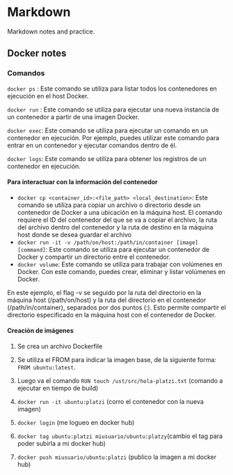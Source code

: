 # Markdown
Markdown notes and practice.

## Docker notes
### Comandos

`docker ps` : Este comando se utiliza para listar todos los contenedores en ejecución en el host Docker.

`docker run` : Este comando se utiliza para ejecutar una nueva instancia de un contenedor a partir de una imagen Docker.

`docker exec`: Este comando se utiliza para ejecutar un comando en un contenedor en ejecución. Por ejemplo, puedes utilizar este comando para entrar en un contenedor y ejecutar comandos dentro de él.

`docker logs`: Este comando se utiliza para obtener los registros de un contenedor en ejecución.



#### Para interactuar con la información del contenedor
* `docker cp <container_id>:<file_path> <local_destination>`: Este comando se utiliza para copiar un archivo o directorio desde un contenedor de Docker a una ubicación en la máquina host. El comando requiere el ID del contenedor del que se va a copiar el archivo, la ruta del archivo dentro del contenedor y la ruta de destino en la máquina host donde se desea guardar el archivo
* `docker run -it -v /path/on/host:/path/in/container [image] [command]`: Este comando se utiliza para ejecutar un contenedor de Docker y compartir un directorio entre el contenedor.
* `docker volume`: Este comando se utiliza para trabajar con volúmenes en Docker. Con este comando, puedes crear, eliminar y listar volúmenes en Docker.


En este ejemplo, el flag -v se seguido por la ruta del directorio en la máquina host (/path/on/host) y la ruta del directorio en el contenedor (/path/in/container), separados por dos puntos (:). Esto permite compartir el directorio especificado en la máquina host con el contenedor de Docker.

#### Creación de imágenes

1. Se crea un archivo Dockerfile
2. Se utiliza el FROM para indicar la imagen base, de la siguiente forma: `FROM ubuntu:latest`.

3. Luego va el comando `RUN touch /ust/src/hola-platzi.txt` (comando a ejecutar en tiempo de build)

4. `docker run -it ubuntu:platzi` (corro el contenedor con la nueva imagen)
5. `docker login` (me logueo en docker hub)
6. `docker tag ubuntu:platzi miusuario/ubuntu:platzy`(cambio el tag para poder subirla a mi docker hub)
7. `docker push miusuario/ubuntu:platzi` (publico la imagen a mi docker hub)







